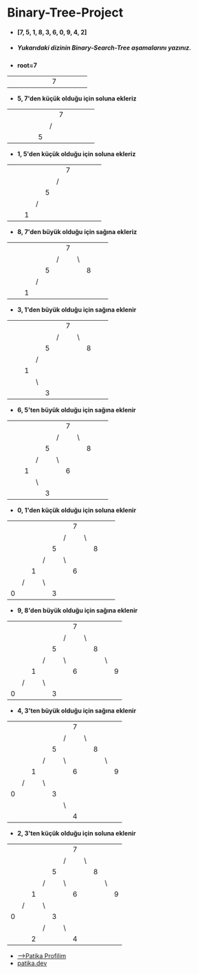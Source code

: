 # Binary-Tree-Project

- #### [7, 5, 1, 8, 3, 6, 0, 9, 4, 2]
- ##### Yukarıdaki dizinin Binary-Search-Tree aşamalarını yazınız.

- **root=7**

|  |  |  |  |  |  |  |  |  |  |  |
|- |- |- |- |- |- |- |- |- |- |- |
|  |  |  |  |  |  |7 |  |  |  |  |

- **5, 7'den küçük olduğu için soluna ekleriz** 

|  |  |  |  |  |  |  |  |  |  |  |
|- |- |- |- |- |- |- |- |- |- |- |
|  |  |  |  |  |  |7 |  |  |  |  |
|  |  |  |  |  |/ |  |  |  |  |  |
|  |  |  |  |5 |  |  |  |  |  |  |

- **1, 5'den küçük olduğu için soluna ekleriz**

|  |  |  |  |  |  |  |  |  |  |  |
|- |- |- |- |- |- |- |- |- |- |- |
|  |  |  |  |  |  |7 |  |  |  |  |
|  |  |  |  |  |/ |  |  |  |  |  |
|  |  |  |  |5 |  |  |  |  |  |  |
|  |  |  |/ |  |  |  |  |  |  |  |
|  |  |1 |  |  |  |  |  |  |  |  |

- **8, 7'den büyük olduğu için sağına ekleriz**

|  |  |  |  |  |  |  |  |  |  |  |
|- |- |- |- |- |- |- |- |- |- |- |
|  |  |  |  |  |  |7 |  |  |  |  |
|  |  |  |  |  |/ |  |\ |  |  |  |
|  |  |  |  |5 |  |  |  |8 |  |  |
|  |  |  |/ |  |  |  |  |  |  |  |
|  |  |1 |  |  |  |  |  |  |  |  |

- **3, 1'den büyük olduğu için sağına eklenir**

|  |  |  |  |  |  |  |  |  |  |  |
|- |- |- |- |- |- |- |- |- |- |- |
|  |  |  |  |  |  |7 |  |  |  |  |
|  |  |  |  |  |/ |  |\ |  |  |  |
|  |  |  |  |5 |  |  |  |8 |  |  |
|  |  |  |/ |  |  |  |  |  |  |  |
|  |  |1 |  |  |  |  |  |  |  |  |
|  |  |  |\ |  |  |  |  |  |  |  |
|  |  |  |  |3 |  |  |  |  |  |  |

- **6, 5'ten büyük olduğu için sağına eklenir**

|  |  |  |  |  |  |  |  |  |  |  |
|- |- |- |- |- |- |- |- |- |- |- |
|  |  |  |  |  |  |7 |  |  |  |  |
|  |  |  |  |  |/ |  |\ |  |  |  |
|  |  |  |  |5 |  |  |  |8 |  |  |
|  |  |  |/ |  |\ |  |  |  |  |  |
|  |  |1 |  |  |  |6 |  |  |  |  |
|  |  |  |\ |  |  |  |  |  |  |  |
|  |  |  |  |3 |  |  |  |  |  |  |

- **0, 1'den küçük olduğu için soluna eklenir**

|  |  |  |  |  |  |  |  |  |  |  |
|- |- |- |- |- |- |- |- |- |- |- |
|  |  |  |  |  |  |7 |  |  |  |  |
|  |  |  |  |  |/ |  |\ |  |  |  |
|  |  |  |  |5 |  |  |  |8 |  |  |
|  |  |  |/ |  |\ |  |  |  |  |  |
|  |  |1 |  |  |  |6 |  |  |  |  |
|  |/ |  |\ |  |  |  |  |  |  |  |
|0 |  |  |  |3 |  |  |  |  |  |  |

- **9, 8'den büyük olduğu için sağına eklenir**

|  |  |  |  |  |  |  |  |  |  |  |
|- |- |- |- |- |- |- |- |- |- |- |
|  |  |  |  |  |  |7 |  |  |  |  |
|  |  |  |  |  |/ |  |\ |  |  |  |
|  |  |  |  |5 |  |  |  |8 |  |  |
|  |  |  |/ |  |\ |  |  |  |\ |  |
|  |  |1 |  |  |  |6 |  |  |  |9 |
|  |/ |  |\ |  |  |  |  |  |  |  |
|0 |  |  |  |3 |  |  |  |  |  |  |

- **4, 3'ten büyük olduğu için sağına eklenir**

|  |  |  |  |  |  |  |  |  |  |  |
|- |- |- |- |- |- |- |- |- |- |- |
|  |  |  |  |  |  |7 |  |  |  |  |
|  |  |  |  |  |/ |  |\ |  |  |  |
|  |  |  |  |5 |  |  |  |8 |  |  |
|  |  |  |/ |  |\ |  |  |  |\ |  |
|  |  |1 |  |  |  |6 |  |  |  |9 |
|  |/ |  |\ |  |  |  |  |  |  |  |
|0 |  |  |  |3 |  |  |  |  |  |  |
|  |  |  |  |  |\ |  |  |  |  |  |
|  |  |  |  |  |  |4 |  |  |  |  |

- **2, 3'ten küçük olduğu için soluna eklenir**

|  |  |  |  |  |  |  |  |  |  |  |
|- |- |- |- |- |- |- |- |- |- |- |
|  |  |  |  |  |  |7 |  |  |  |  |
|  |  |  |  |  |/ |  |\ |  |  |  |
|  |  |  |  |5 |  |  |  |8 |  |  |
|  |  |  |/ |  |\ |  |  |  |\ |  |
|  |  |1 |  |  |  |6 |  |  |  |9 |
|  |/ |  |\ |  |  |  |  |  |  |  |
|0 |  |  |  |3 |  |  |  |  |  |  |
|  |  |  |/ |  |\ |  |  |  |  |  |
|  |  |2 |  |  |  |4 |  |  |  |  |

- [-->Patika Profilim](https://app.patika.dev/palf)
- [patika.dev](https://www.patika.dev/)
